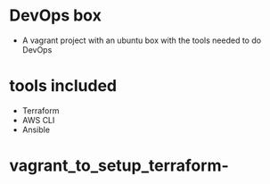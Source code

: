# DevOps box
* A vagrant project with an ubuntu box with the tools needed to do DevOps

# tools included
* Terraform
* AWS CLI
* Ansible
# vagrant_to_setup_terraform-
